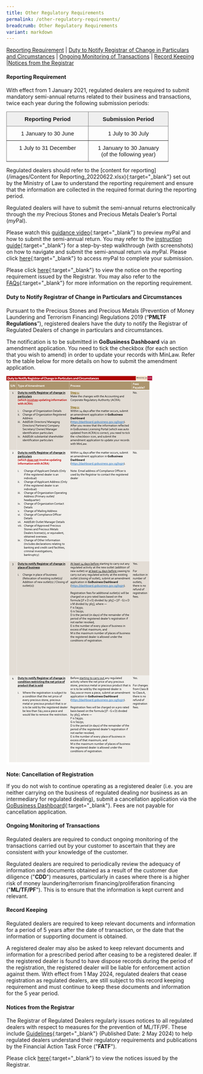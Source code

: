 ```yaml
---
title: Other Regulatory Requirements
permalink: /other-regulatory-requirements/
breadcrumb: Other Regulatory Requirements
variant: markdown
---
```

<a href="#Reporting Requirement">Reporting Requirement</a> | <a href="#Duty to Notify Registrar of Change in Particulars and Circumstances">Duty to Notify Registrar of Change in Particulars and Circumstances</a> | <a href="#Ongoing Monitoring of Transactions">Ongoing Monitoring of Transactions</a> | <a href="#Record Keeping">Record Keeping</a> |<a href="#Notices from the Registrar">Notices from the Registrar</a>

#### <a id="Reporting Requirement"></a> Reporting Requirement

With effect from 1 January 2021, regulated dealers are required to submit mandatory semi-annual returns related to their business and transactions, twice each year during the following submission periods: 

<table style="border-collapse:collapse;border-spacing:0;table-layout: fixed; width: 428px" class="tg"><colgroup><col style="width: 217px"><col style="width: 211px"></colgroup><thead><tr><th style="background-color:#efefef;border-color:inherit;border-style:solid;border-width:1px;font-family:Arial, sans-serif;font-size:15px;font-weight:bold;overflow:hidden;padding:10px 10px;text-align:center;vertical-align:top;word-break:normal">Reporting Period</th><th style="background-color:#efefef;border-color:inherit;border-style:solid;border-width:1px;font-family:Arial, sans-serif;font-size:15px;font-weight:bold;overflow:hidden;padding:10px 10px;text-align:center;vertical-align:top;word-break:normal">Submission Period</th></tr></thead><tbody><tr><td style="border-color:inherit;border-style:solid;border-width:1px;font-family:Arial, sans-serif;font-size:15px;overflow:hidden;padding:10px 10px;text-align:center;vertical-align:top;word-break:normal">1 January to 30 June</td><td style="border-color:inherit;border-style:solid;border-width:1px;font-family:Arial, sans-serif;font-size:15px;overflow:hidden;padding:10px 10px;text-align:center;vertical-align:top;word-break:normal">1 July to 30 July</td></tr><tr><td style="border-color:inherit;border-style:solid;border-width:1px;font-family:Arial, sans-serif;font-size:15px;overflow:hidden;padding:10px 10px;text-align:center;vertical-align:top;word-break:normal">1 July to 31 December</td><td style="border-color:inherit;border-style:solid;border-width:1px;font-family:Arial, sans-serif;font-size:15px;overflow:hidden;padding:10px 10px;text-align:center;vertical-align:top;word-break:normal">1 January to 30 January<br>(of the following year)</td></tr></tbody></table>

Regulated dealers should refer to the [content for reporting](/images/Content for Reporting_20220622.xlsx){:target="_blank"} set out by the Ministry of Law to understand the reporting requirement and ensure that the information are collected in the required format during the reporting period.
 
Regulated dealers will have to submit the semi-annual returns electronically through the <i>my</i> Precious Stones and Precious Metals Dealer’s Portal (<i>my</i>Pal).

Please watch this [guidance video](https://youtu.be/Jpcj4iYSOSM){:target="_blank"} to preview <i>my</i>Pal and how to submit the semi-annual return. You may refer to the [instruction guide](/files/semi-annual_return_instruction_guide_20240501.pdf){:target="_blank"} for a step-by-step walkthrough (with screenshots) on how to navigate and submit the semi-annual return via <i>my</i>Pal. Please click [here](https://www.go.gov.sg/mypal){:target="_blank"} to access <i>my</i>Pal to complete your submission.
 
Please click [here](https://acd.mlaw.gov.sg/news/notices-from-the-registrar/reporting-requirement-for-regulated-dealers-with-effect-from-1-january-2021){:target="_blank"} to view the notice on the reporting requirement issued by the Registrar. You may also refer to the [FAQs](https://console-flex-api.ap.sabio.cloud/faq/index.aspx?p=64759355){:target="_blank"} for more information on the reporting requirement.

#### <a id="Duty to Notify Registrar of Change in Particulars and Circumstances"></a> Duty to Notify Registrar of Change in Particulars and Circumstances

Pursuant to the Precious Stones and Precious Metals (Prevention of Money Laundering and Terrorism Financing) Regulations 2019 (“**PMLTF Regulations**”), registered dealers have the duty to notify the Registrar of Regulated Dealers of change in particulars and circumstances.

The notification is to be submitted in **GoBusiness Dashboard** via an amendment application. You need to tick the checkbox (for each section that you wish to amend) in order to update your records with MinLaw. Refer to the table below for more details on how to submit the amendment application.

<a href="/files/duty to notify registrar of changes table_final v5_20240501.pdf"><img src="/images/duty to notify registrar of changes table_final v5_20240501.png"></a>

**Note: Cancellation of Registration**

If you do not wish to continue operating as a registered dealer (i.e. you are neither carrying on the business of regulated dealing nor business as an intermediary for regulated dealing), submit a cancellation application via the [GoBusiness Dashboard](https://www.gobusiness.gov.sg/licences){:target="_blank"}. Fees are not payable for cancellation application.



#### <a id="Ongoing Monitoring of Transactions"></a> Ongoing Monitoring of Transactions

Regulated dealers are required to conduct ongoing monitoring of the transactions carried out by your customer to ascertain that they are consistent with your knowledge of the customer.

Regulated dealers are required to periodically review the adequacy of information and documents obtained as a result of the customer due diligence ("**CDD**") measures, particularly in cases where there is a higher risk of money laundering/terrorism financing/proliferation financing ("**ML/TF/PF**"). This is to ensure that the information is kept current and relevant.

#### <a id="Record Keeping"></a> Record Keeping

Regulated dealers are required to keep relevant documents and information for a period of 5 years after the date of transaction, or the date that the information or supporting document is obtained.

A registered dealer may also be asked to keep relevant documents and information for a prescribed period after ceasing to be a registered dealer. If the registered dealer is found to have dispose records during the period of the registration, the registered dealer will be liable for enforcement action against them. With effect from 1 May 2024, regulated dealers that cease registration as regulated dealers, are still subject to this record keeping requirement and must continue to keep these documents and information for the 5 year period.


#### <a id="Notices from the Registrar"></a> Notices from the Registrar

The Registrar of Regulated Dealers regularly issues notices to all regulated dealers with respect to measures for the prevention of ML/TF/PF. These include [Guidelines](/files/guidelines%20for%20regulated%20dealers_20240502_v4_0.pdf){:target="_blank"} (Published Date: 2 May 2024) to help regulated dealers understand their regulatory requirements and publications by the Financial Action Task Force ("**FATF**").

Please click [here](/news/notices-from-the-registrar/){:target="_blank"} to view the notices issued by the Registrar.